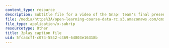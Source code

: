 ```yaml
---
content_type: resource
description: Subtitle file for a video of the Snap! team's final presentation.
file: /media/https%3A/open-learning-course-data-rc.s3.amazonaws.com/cms-611j-creating-video-games-fall-2014/5fca4cffc0745542c46964803e16318b_sKolTx6sxUo.srt
file_type: application/x-subrip
resourcetype: Other
title: 3play caption file
uid: 5fca4cff-c074-5542-c469-64803e16318b
---
```

